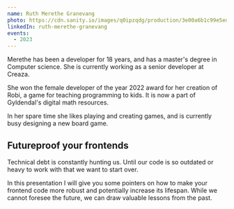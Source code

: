 ```yaml
---
name: Ruth Merethe Granevang
photo: https://cdn.sanity.io/images/q0ipzqdg/production/3e00a6b1c99e5ed99da8671126a50e66fe49c0ca-1170x1362.jpg
linkedIn: ruth-merethe-granevang
events:
  - 2023
---
```


Merethe has been a developer for 18 years, and has a master's degree in Computer science. She is currently working as a senior developer at Creaza.

She won the female developer of the year 2022 award for her creation of Robi, a game for teaching programming to kids. It is now a part of Gyldendal's digital math resources.

In her spare time she likes playing and creating games, and is currently busy designing a new board game.

## Futureproof your frontends

Technical debt is constantly hunting us. Until our code is so outdated or heavy to work with that we want to start over.

In this presentation I will give you some pointers on how to make your frontend code more robust and potentially increase its lifespan. While we cannot foresee the future, we can draw valuable lessons from the past.
